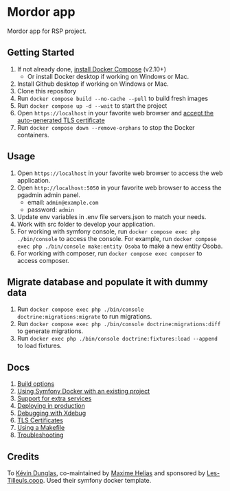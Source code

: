 # Mordor app

Mordor app for RSP project.

## Getting Started

1. If not already done, [install Docker Compose](https://docs.docker.com/compose/install/) (v2.10+)
    - Or install Docker desktop if working on Windows or Mac.
2. Install Github desktop if working on Windows or Mac.
3. Clone this repository
4. Run `docker compose build --no-cache --pull` to build fresh images
5. Run `docker compose up -d --wait` to start the project
6. Open `https://localhost` in your favorite web browser and [accept the auto-generated TLS certificate](https://stackoverflow.com/a/15076602/1352334)
7. Run `docker compose down --remove-orphans` to stop the Docker containers.

## Usage

1. Open `https://localhost` in your favorite web browser to access the web application.
2. Open `http://localhost:5050` in your favorite web browser to access the pgadmin admin panel.
    - email: `admin@example.com`
    - password: `admin`
3. Update env variables in .env file servers.json to match your needs.
4. Work with src folder to develop your application.
5. For working with symfony console, run `docker compose exec php ./bin/console` to access the console.
   For example, run `docker compose exec php ./bin/console make:entity Osoba` to make a new entity Osoba.
6. For working with composer, run `docker compose exec composer` to access composer.

## Migrate database and populate it with dummy data

1. Run `docker compose exec php ./bin/console doctrine:migrations:migrate` to run migrations.
2. Run `docker compose exec php ./bin/console doctrine:migrations:diff` to generate migrations.
3. Run `docker exec php ./bin/console doctrine:fixtures:load --append` to load fixtures.

## Docs

1. [Build options](docs/build.md)
2. [Using Symfony Docker with an existing project](docs/existing-project.md)
3. [Support for extra services](docs/extra-services.md)
4. [Deploying in production](docs/production.md)
5. [Debugging with Xdebug](docs/xdebug.md)
6. [TLS Certificates](docs/tls.md)
7. [Using a Makefile](docs/makefile.md)
8. [Troubleshooting](docs/troubleshooting.md)

## Credits

To [Kévin Dunglas](https://dunglas.dev), co-maintained by [Maxime Helias](https://twitter.com/maxhelias) and sponsored by [Les-Tilleuls.coop](https://les-tilleuls.coop). Used their symfony docker template.

